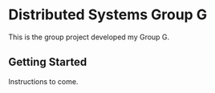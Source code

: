 # Distributed Systems Group G

This is the group project developed my Group G.

## Getting Started

Instructions to come.


